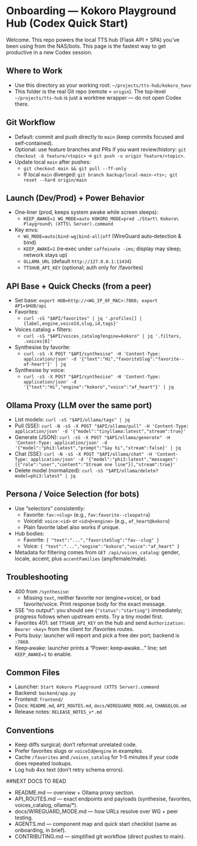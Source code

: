 # Onboarding — Kokoro Playground Hub (Codex Quick Start)

Welcome. This repo powers the local TTS hub (Flask API + SPA) you’ve been using from the NAS/bots. This page is the fastest way to get productive in a new Codex session.




## Where to Work
- Use this directory as your working root: `~/projects/tts-hub/kokoro_twvv`
- This folder is the real Git repo (remote = `origin`). The top‑level `~/projects/tts-hub` is just a worktree wrapper — do not open Codex there.

## Git Workflow
- Default: commit and push directly to `main` (keep commits focused and self‑contained).
- Optional: use feature branches and PRs if you want review/history: `git checkout -b feature/<topic>` → `git push -u origin feature/<topic>`.
- Update local `main` after pushes:
  - `git checkout main && git pull --ff-only`
  - If local `main` diverged: `git branch backup/local-main-<ts>; git reset --hard origin/main`

## Launch (Dev/Prod) + Power Behavior
- One‑liner (prod, keeps system awake while screen sleeps):
  - `KEEP_AWAKE=1 WG_MODE=auto KOKORO_MODE=prod ./Start\ Kokoro\ Playground\ (XTTS\ Server).command`
- Key envs:
  - `WG_MODE=auto|bind-wg|bind-all|off` (WireGuard auto‑detection & bind)
  - `KEEP_AWAKE=1` (re‑exec under `caffeinate -ims`; display may sleep; network stays up)
  - `OLLAMA_URL` (default `http://127.0.0.1:11434`)
  - `TTSHUB_API_KEY` (optional; auth only for /favorites)

## API Base + Quick Checks (from a peer)
- Set base: `export HUB=http://<WG_IP_OF_MAC>:7860; export API=$HUB/api`
- Favorites:
  - `curl -sS "$API/favorites" | jq '.profiles[] | {label,engine,voiceId,slug,id,tags}'`
- Voices catalog + filters:
  - `curl -sS "$API/voices_catalog?engine=kokoro" | jq '.filters, .voices[0]'`
- Synthesise by favorite:
  - `curl -sS -X POST "$API/synthesise" -H 'Content-Type: application/json' -d '{"text":"Hi","favoriteSlug":"favorite--af-heart"}' | jq`
- Synthesise by voice:
  - `curl -sS -X POST "$API/synthesise" -H 'Content-Type: application/json' -d '{"text":"Hi","engine":"kokoro","voice":"af_heart"}' | jq`

## Ollama Proxy (LLM over the same port)
- List models: `curl -sS "$API/ollama/tags" | jq`
- Pull (SSE): `curl -N -sS -X POST "$API/ollama/pull" -H 'Content-Type: application/json' -d '{"model":"tinyllama:latest","stream":true}'`
- Generate (JSON): `curl -sS -X POST "$API/ollama/generate" -H 'Content-Type: application/json' -d '{"model":"phi3:latest","prompt":"Say hi","stream":false}' | jq`
- Chat (SSE): `curl -N -sS -X POST "$API/ollama/chat" -H 'Content-Type: application/json' -d '{"model":"phi3:latest","messages":[{"role":"user","content":"Stream one line"}],"stream":true}'`
- Delete model (normalized): `curl -sS "$API/ollama/delete?model=phi3:latest" | jq`

## Persona / Voice Selection (for bots)
- Use “selectors” consistently:
  - Favorite: `fav:<slug>` (e.g., `fav:favorite--cleopatra`)
  - VoiceId: `voice:<id>` or `<id>@<engine>` (e.g., `af_heart@kokoro`)
  - Plain favorite label also works if unique.
- Hub bodies:
  - Favorite: `{ "text":"...","favoriteSlug":"fav--slug" }`
  - Voice: `{ "text":"...","engine":"kokoro","voice":"af_heart" }`
- Metadata for filtering comes from `GET /api/voices_catalog`: gender, locale, accent, plus `accentFamilies` (any/female/male).

## Troubleshooting
- 400 from `/synthesise`:
  - Missing `text`, neither favorite nor (engine+voice), or bad favorite/voice. Print response body for the exact message.
- SSE “no output”: you should see `{"status":"starting"}` immediately; progress follows when upstream emits. Try a tiny model first.
- Favorites 401: set `TTSHUB_API_KEY` on the hub and send `Authorization: Bearer <key>` from the client for /favorites routes.
- Ports busy: launcher will report and pick a free dev port; backend is `:7860`.
- Keep‑awake: launcher prints a “Power: keep‑awake…” line; set `KEEP_AWAKE=1` to enable.

## Common Files
- Launcher: `Start Kokoro Playground (XTTS Server).command`
- Backend: `backend/app.py`
- Frontend: `frontend/`
- Docs: `README.md`, `API_ROUTES.md`, `docs/WIREGUARD_MODE.md`, `CHANGELOG.md`
- Release notes: `RELEASE_NOTES_v*.md`

## Conventions
- Keep diffs surgical; don’t reformat unrelated code.
- Prefer favorites slugs or `voiceId@engine` in examples.
- Cache `/favorites` and `/voices_catalog` for 1–5 minutes if your code does repeated lookups.
- Log hub 4xx text (don’t retry schema errors).


##NEXT DOCS TO READ
  - README.md — overview + Ollama proxy section.
  - API_ROUTES.md — exact endpoints and payloads (synthesise, favorites, voices_catalog, ollama/*).
  - docs/WIREGUARD_MODE.md — how URLs resolve over WG + peer testing.
  - AGENTS.md — component map and quick start checklist (same as onboarding, in brief).
  - CONTRIBUTING.md — simplified git workflow (direct pushes to main).
  
  
